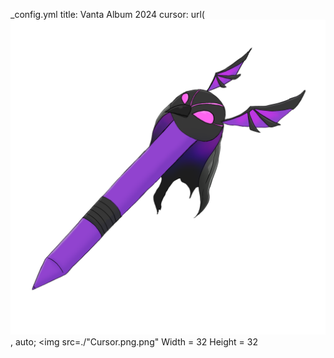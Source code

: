 _config.yml
title: Vanta Album 2024
cursor: url(![Cursor png (1)](Cursor.png.png), auto;
<img src=./"Cursor.png.png" Width = 32 Height = 32
